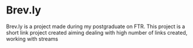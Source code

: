 # Brev.ly
Brev.ly is a project made during my postgraduate on FTR. This project is a short link project created aiming dealing with high number of links created, working with streams
